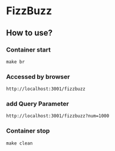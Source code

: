 # FizzBuzz

## How to use?

### Container start
~~~shell
make br
~~~

### Accessed by browser 
~~~shell
http://localhost:3001/fizzbuzz
~~~

### add Query Parameter
~~~shell
http://localhost:3001/fizzbuzz?num=1000
~~~

### Container stop
~~~shell
make clean
~~~